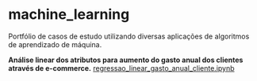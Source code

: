 # machine_learning
Portfólio de casos de estudo utilizando diversas aplicações de algoritmos de aprendizado de máquina.

**Análise linear dos atributos para aumento do gasto anual dos clientes através de e-commerce.**
[regressao_linear_gasto_anual_cliente.ipynb](#regressao_linear_gasto_anual_cliente.ipynb)